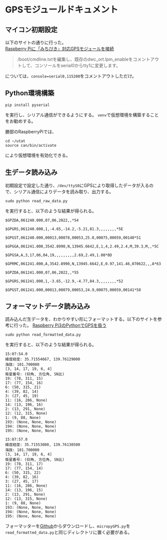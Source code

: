 # GPSモジュールドキュメント

## マイコン初期設定
以下のサイトの通りに行った。  
[Raspberry Piに「みちびき」対応GPSモジュールを接続](https://denor.jp/raspberry-piに「みちびき」対応gpsモジュールを接続)

> /boot/cmdline.txtを編集し、既存のdwc_ort.lpm_enableをコメントアウトして、コンソールをserial0からtty1に変更します。

については、`console=serial0,115200`をコメントアウトしただけ。

## Python環境構築
```
pip install pyserial
```
を実行し、シリアル通信ができるようにする。
`venv`で仮想環境を構築することをお勧めする。

勝部のRaspberryPiでは、
```
cd ~/utat
source can/bin/activate
```
により仮想環境を有効化できる。

## 生データ読み込み
初期設定で設定した通り、`/dev/ttyS0`にGPSにより取得したデータが入るので、シリアル通信によりデータを読み取り、出力する。
```
sudo python read_raw_data.py
```
を実行すると、以下のような結果が得られる。
```
$GPZDA,061240.000,07,06,2022,,*54

$GPGRS,061240.000,1,-4.65,-14.2,-5.21,81.3,,,,,,,,*5E

$GPGST,061240.000,00013,00078,00053,25.0,00075,00059,00140*51

$GPGGA,061241.000,3542.8990,N,13945.6642,E,1,4,2.49,2.4,M,39.3,M,,*5C

$GPGSA,A,3,17,06,04,19,,,,,,,,,2.69,2.49,1.00*0D

$GPRMC,061241.000,A,3542.8990,N,13945.6642,E,0.97,141.46,070622,,,A*63

$GPZDA,061241.000,07,06,2022,,*55

$GPGRS,061241.000,1,-3.65,-12.9,-4.77,84.3,,,,,,,,*52

$GPGST,061241.000,00013,00079,00053,24.9,00075,00059,00141*58
```

## フォーマットデータ読み込み
読み込んだ生データを、わかりやすい形にフォーマットする。以下のサイトを参考に行った。
[Raspberry Pi3のPythonでGPSを扱う](https://ambidata.io/blog/2017/08/02/gps/)
```
sudo python read_formatted_data.py
```
を実行すると、以下のような結果が得られる。
```
15:07:54.0
緯度経度: 35.71554667, 139.76129000
海抜: 101.700000
[3, 14, 17, 19, 6, 4]
衛星番号: (仰角, 方位角, SN比)
19: (78, 311, 15)
17: (77, 154, 16)
6: (50, 315, 21)
4: (39, 82, 14)
3: (27, 45, 19)
11: (16, 286, None)
14: (13, 196, 16)
2: (13, 291, None)
12: (12, 315, None)
1: (9, 88, None)
193: (None, None, None)
194: (None, None, None)
195: (None, None, None)

15:07:57.0
緯度経度: 35.71553000, 139.76130500
海抜: 101.700000
[3, 14, 17, 19, 6, 4]
衛星番号: (仰角, 方位角, SN比)
19: (78, 311, 17)
17: (77, 154, 14)
6: (50, 315, 22)
4: (39, 82, 16)
3: (27, 45, 17)
11: (16, 286, None)
14: (13, 196, 15)
2: (13, 291, None)
12: (13, 315, None)
1: (9, 88, None)
193: (None, None, None)
194: (None, None, None)
195: (None, None, None)
```

フォーマッターを[Github](https://github.com/inmcm/micropyGPS)からダウンロードし、`micropyGPS.py`を`read_formatted_data.py`と同じディレクトリに置く必要がある。
